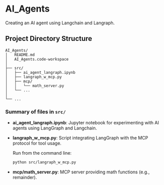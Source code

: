 # AI_Agents

Creating an AI agent using Langchain and Langraph.

## Project Directory Structure

```
AI_Agents/
│   README.md
│   AI_Agents.code-workspace
│
├── src/
│   ├── ai_agent_langraph.ipynb
│   ├── langraph_w_mcp.py
│   ├── mcp/
│   │   └── math_server.py
│   └── ...
│
└── ...
```

### Summary of files in `src/`

- **ai_agent_langraph.ipynb**: Jupyter notebook for experimenting with AI agents using LangGraph and Langchain.
- **langraph_w_mcp.py**: Script integrating LangGraph with the MCP protocol for tool usage.

    Run from the command line:
    ```sh
    python src/langraph_w_mcp.py
    ```

- **mcp/math_server.py**: MCP server providing math functions (e.g., remainder).







